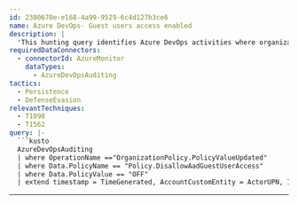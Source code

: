 ```yaml
---
id: 2380670e-e168-4a99-9529-6c4d127b3ce6
name: Azure DevOps- Guest users access enabled
description: |
  'This hunting query identifies Azure DevOps activities where organization Guest Access policy is enabled by the admin'
requiredDataConnectors:
  - connectorId: AzureMonitor
    dataTypes:
      - AzureDevOpsAuditing
tactics:
  - Persistence
  - DefenseEvasion
relevantTechniques:
  - T1098
  - T1562
query: |-
  ```kusto
  AzureDevOpsAuditing
  | where OperationName =="OrganizationPolicy.PolicyValueUpdated"
  | where Data.PolicyName == "Policy.DisallowAadGuestUserAccess"
  | where Data.PolicyValue == "OFF"
  | extend timestamp = TimeGenerated, AccountCustomEntity = ActorUPN, IPCustomEntity = IpAddress
  ```
---
```


